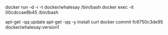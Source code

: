 docker run -d -i -t docker/whalesay /bin/bash
docker exec -it 00cdccae8b45 /bin/bash



apt-get -qq update
apt-get -qq -y install curl
docker commit fc6750c3de95 docker/whalesay:version1

